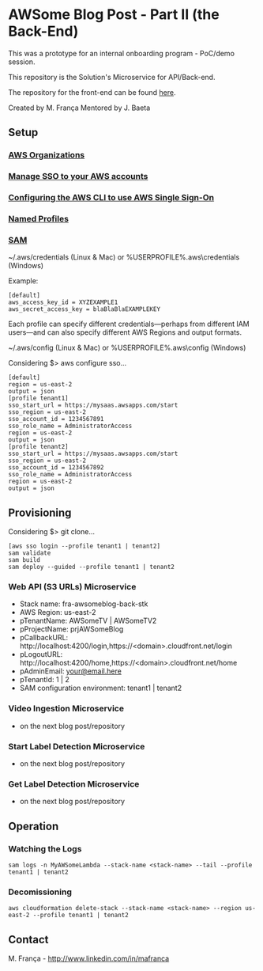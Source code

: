 # AWSome Blog Post - Part II (the Back-End)

This was a prototype for an internal onboarding program - PoC/demo session.

This repository is the Solution's Microservice for API/Back-end.

The repository for the front-end can be found [here]( https://github.com/aws-samples/video-labeling-angular-blog ).

Created by M. França
Mentored by J. Baeta

## Setup

### [AWS Organizations]( https://aws.amazon.com/organizations/ )
### [Manage SSO to your AWS accounts]( https://docs.aws.amazon.com/singlesignon/latest/userguide/manage-your-accounts.html )
### [Configuring the AWS CLI to use AWS Single Sign-On]( https://docs.aws.amazon.com/cli/latest/userguide/cli-configure-sso.html )
### [Named Profiles]( https://docs.aws.amazon.com/cli/latest/userguide/cli-configure-profiles.html )
### [SAM]( https://aws.amazon.com/serverless/sam/ )

~/.aws/credentials (Linux & Mac) or %USERPROFILE%\.aws\credentials (Windows) 

Example:
```
[default]
aws_access_key_id = XYZEXAMPLE1
aws_secret_access_key = blaBlaBlaEXAMPLEKEY
```

Each profile can specify different credentials—perhaps from different IAM users—and can also specify different AWS Regions and output formats.

~/.aws/config (Linux & Mac) or %USERPROFILE%\.aws\config (Windows) 

Considering $> aws configure sso...
```
[default]
region = us-east-2
output = json
[profile tenant1]
sso_start_url = https://mysaas.awsapps.com/start
sso_region = us-east-2
sso_account_id = 1234567891
sso_role_name = AdministratorAccess
region = us-east-2
output = json
[profile tenant2]
sso_start_url = https://mysaas.awsapps.com/start
sso_region = us-east-2
sso_account_id = 1234567892
sso_role_name = AdministratorAccess
region = us-east-2
output = json
```

## Provisioning

Considering $> git clone...

```
[aws sso login --profile tenant1 | tenant2]
sam validate
sam build
sam deploy --guided --profile tenant1 | tenant2
```

### Web API (S3 URLs) Microservice
* Stack name: fra-awsomeblog-back-stk
* AWS Region: us-east-2
* pTenantName: AWSomeTV | AWSomeTV2
* pProjectName: prjAWSomeBlog
* pCallbackURL: http://localhost:4200/login,https://\<domain\>.cloudfront.net/login
* pLogoutURL: http://localhost:4200/home,https://\<domain\>.cloudfront.net/home
* pAdminEmail: your@email.here
* pTenantId: 1 | 2
* SAM configuration environment: tenant1 | tenant2

### Video Ingestion Microservice
* on the next blog post/repository

### Start Label Detection Microservice
* on the next blog post/repository

### Get Label Detection Microservice
* on the next blog post/repository

## Operation

### Watching the Logs

```
sam logs -n MyAWSomeLambda --stack-name <stack-name> --tail --profile tenant1 | tenant2
```

### Decomissioning
```
aws cloudformation delete-stack --stack-name <stack-name> --region us-east-2 --profile tenant1 | tenant2
```

## Contact
M. França - http://www.linkedin.com/in/mafranca